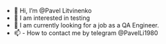 - 👋 Hi, I’m @Pavel Litvinenko
- 👀 I am interested in testing
- 🌱 I am currently looking for a job as a QA Engineer.
- 📫 - How to contact me by telegram @PavelLi1980
